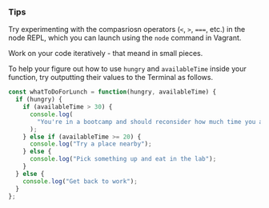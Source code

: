 ### Tips

Try experimenting with the compasriosn operators (`<`, `>`, `===`, etc.) in the node REPL, which you can launch using the `node` command in Vagrant. 

Work on your code iteratively - that meand in small pieces. 

To help your figure out how to use `hungry` and `availableTime` inside your function, try outputting their values to the Terminal as follows.

```javascript
const whatToDoForLunch = function(hungry, availableTime) {
  if (hungry) {
    if (availableTime > 30) {
      console.log(
        "You're in a bootcamp and should reconsider how much time you actually have to spare"
      );
    } else if (availableTime >= 20) {
      console.log("Try a place nearby");
    } else {
      console.log("Pick something up and eat in the lab");
    }
  } else {
    console.log("Get back to work");
  }
};
```